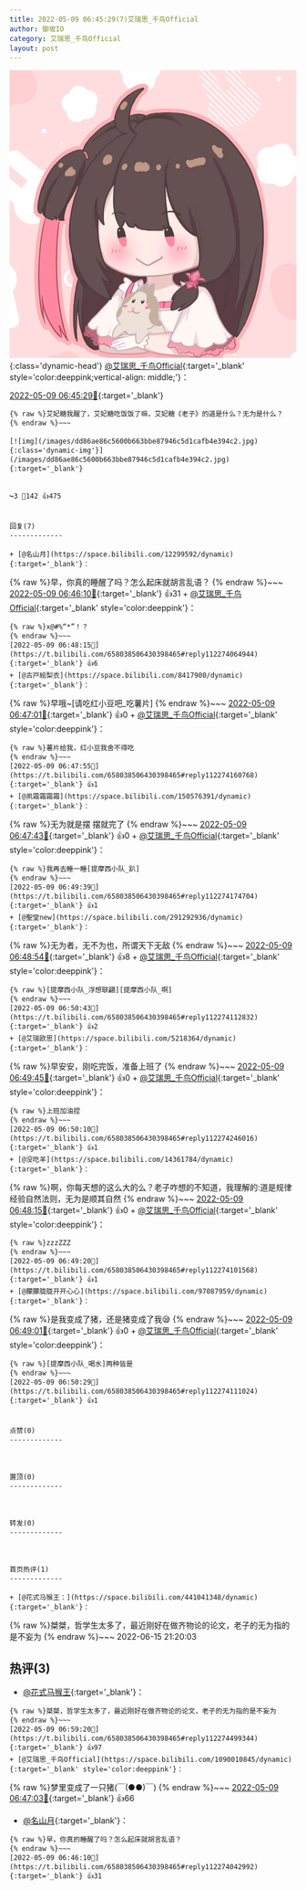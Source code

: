 ```yaml
---
title: 2022-05-09 06:45:29(7)艾瑞思_千鸟Official
author: 御坂IO
category: 艾瑞思_千鸟Official
layout: post
---
```


![img](/images/7e08840c56f251de28bdf766b647bd5fe9a5d50a.jpg){:class='dynamic-head'}
[@艾瑞思_千鸟Official](https://space.bilibili.com/1090010845/dynamic){:target='_blank' style='color:deeppink;vertical-align: middle;'}：

[2022-05-09 06:45:29🔗](https://t.bilibili.com/658038506430398465){:target='_blank'}

~~~
{% raw %}艾妃糖我醒了，艾妃糖吃饭饭了嘛，艾妃糖《老子》的道是什么？无为是什么？
{% endraw %}~~~

[![img](/images/dd86ae86c5600b663bbe87946c5d1cafb4e394c2.jpg){:class='dynamic-img'}](/images/dd86ae86c5600b663bbe87946c5d1cafb4e394c2.jpg){:target='_blank'}


↪️3 💬142 👍475


回复(7)
-------------

+ [@名山月](https://space.bilibili.com/12299592/dynamic){:target='_blank'}：
~~~
{% raw %}早，你真的睡醒了吗？怎么起床就胡言乱语？
{% endraw %}~~~
[2022-05-09 06:46:10🔗](https://t.bilibili.com/658038506430398465#reply112274042992){:target='_blank'} 👍31
    + [@艾瑞思_千鸟Official](https://space.bilibili.com/1090010845/dynamic){:target='_blank' style='color:deeppink'}：
~~~
{% raw %}x@#%“*”！？
{% endraw %}~~~
[2022-05-09 06:48:15🔗](https://t.bilibili.com/658038506430398465#reply112274064944){:target='_blank'} 👍6
+ [@古戸絵梨衣](https://space.bilibili.com/8417900/dynamic){:target='_blank'}：
~~~
{% raw %}早哦~[请吃红小豆吧_吃薯片]
{% endraw %}~~~
[2022-05-09 06:47:01🔗](https://t.bilibili.com/658038506430398465#reply112274051728){:target='_blank'} 👍0
    + [@艾瑞思_千鸟Official](https://space.bilibili.com/1090010845/dynamic){:target='_blank' style='color:deeppink'}：
~~~
{% raw %}薯片给我，红小豆我舍不得吃
{% endraw %}~~~
[2022-05-09 06:47:55🔗](https://t.bilibili.com/658038506430398465#reply112274160768){:target='_blank'} 👍1
+ [@夙霜霜霜霜](https://space.bilibili.com/150576391/dynamic){:target='_blank'}：
~~~
{% raw %}无为就是摆 摆就完了
{% endraw %}~~~
[2022-05-09 06:47:43🔗](https://t.bilibili.com/658038506430398465#reply112274059216){:target='_blank'} 👍0
    + [@艾瑞思_千鸟Official](https://space.bilibili.com/1090010845/dynamic){:target='_blank' style='color:deeppink'}：
~~~
{% raw %}我再去睡一睡[提摩西小队_趴]
{% endraw %}~~~
[2022-05-09 06:49:39🔗](https://t.bilibili.com/658038506430398465#reply112274174704){:target='_blank'} 👍1
+ [@聖堂new](https://space.bilibili.com/291292936/dynamic){:target='_blank'}：
~~~
{% raw %}无为者，无不为也，所谓天下无敌
{% endraw %}~~~
[2022-05-09 06:48:54🔗](https://t.bilibili.com/658038506430398465#reply112274098592){:target='_blank'} 👍8
    + [@艾瑞思_千鸟Official](https://space.bilibili.com/1090010845/dynamic){:target='_blank' style='color:deeppink'}：
~~~
{% raw %}[提摩西小队_浮想联翩][提摩西小队_啊]
{% endraw %}~~~
[2022-05-09 06:50:43🔗](https://t.bilibili.com/658038506430398465#reply112274112832){:target='_blank'} 👍2
+ [@艾瑞欧思](https://space.bilibili.com/5218364/dynamic){:target='_blank'}：
~~~
{% raw %}早安安，刚吃完饭，准备上班了
{% endraw %}~~~
[2022-05-09 06:49:45🔗](https://t.bilibili.com/658038506430398465#reply112274104848){:target='_blank'} 👍0
    + [@艾瑞思_千鸟Official](https://space.bilibili.com/1090010845/dynamic){:target='_blank' style='color:deeppink'}：
~~~
{% raw %}上班加油捏
{% endraw %}~~~
[2022-05-09 06:50:10🔗](https://t.bilibili.com/658038506430398465#reply112274246016){:target='_blank'} 👍1
+ [@没吃羊](https://space.bilibili.com/14361784/dynamic){:target='_blank'}：
~~~
{% raw %}啊，你每天想的这么大的么？老子咋想的不知道，我理解的:道是规律经验自然法则，无为是顺其自然
{% endraw %}~~~
[2022-05-09 06:48:15🔗](https://t.bilibili.com/658038506430398465#reply112274163328){:target='_blank'} 👍0
    + [@艾瑞思_千鸟Official](https://space.bilibili.com/1090010845/dynamic){:target='_blank' style='color:deeppink'}：
~~~
{% raw %}zzzZZZ
{% endraw %}~~~
[2022-05-09 06:49:20🔗](https://t.bilibili.com/658038506430398465#reply112274101568){:target='_blank'} 👍1
+ [@朦朦胧胧开开心心](https://space.bilibili.com/97087959/dynamic){:target='_blank'}：
~~~
{% raw %}是我变成了猪，还是猪变成了我😪
{% endraw %}~~~
[2022-05-09 06:49:01🔗](https://t.bilibili.com/658038506430398465#reply112274169536){:target='_blank'} 👍0
    + [@艾瑞思_千鸟Official](https://space.bilibili.com/1090010845/dynamic){:target='_blank' style='color:deeppink'}：
~~~
{% raw %}[提摩西小队_喝水]两种皆是
{% endraw %}~~~
[2022-05-09 06:50:29🔗](https://t.bilibili.com/658038506430398465#reply112274111024){:target='_blank'} 👍1


点赞(0)
-------------



置顶(0)
-------------



转发(0)
-------------



首页热评(1)
-------------

+ [@花式马猴王：](https://space.bilibili.com/441041348/dynamic){:target='_blank'}：
~~~
{% raw %}桀桀，哲学生太多了，最近刚好在做齐物论的论文，老子的无为指的是不妄为
{% endraw %}~~~
2022-06-15 21:20:03


热评(3)
-------------

+ [@花式马猴王](https://space.bilibili.com/441041348/dynamic){:target='_blank'}：
~~~
{% raw %}桀桀，哲学生太多了，最近刚好在做齐物论的论文，老子的无为指的是不妄为
{% endraw %}~~~
[2022-05-09 06:59:20🔗](https://t.bilibili.com/658038506430398465#reply112274499344){:target='_blank'} 👍97
+ [@艾瑞思_千鸟Official](https://space.bilibili.com/1090010845/dynamic){:target='_blank' style='color:deeppink'}：
~~~
{% raw %}梦里变成了一只猪(￣(●●)￣)
{% endraw %}~~~
[2022-05-09 06:47:03🔗](https://t.bilibili.com/658038506430398465#reply112273993808){:target='_blank'} 👍66
+ [@名山月](https://space.bilibili.com/12299592/dynamic){:target='_blank'}：
~~~
{% raw %}早，你真的睡醒了吗？怎么起床就胡言乱语？
{% endraw %}~~~
[2022-05-09 06:46:10🔗](https://t.bilibili.com/658038506430398465#reply112274042992){:target='_blank'} 👍31


